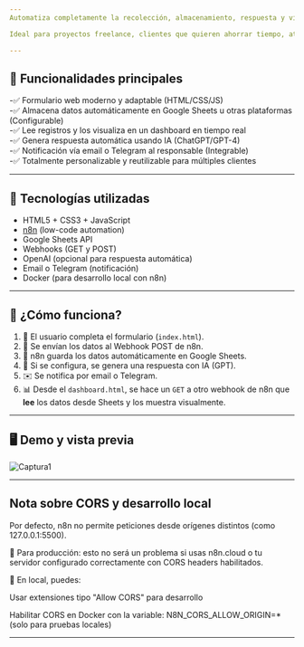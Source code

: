 ```yaml
---
Automatiza completamente la recolección, almacenamiento, respuesta y visualización de datos desde formularios web utilizando [n8n](https://n8n.io/), Google Sheets y OpenAI.

Ideal para proyectos freelance, clientes que quieren ahorrar tiempo, atención al cliente inteligente, y negocios que buscan una solución económica pero poderosa sin pagar plataformas externas.

---
```


## 🌟 Funcionalidades principales

-✅ Formulario web moderno y adaptable (HTML/CSS/JS)  
-✅ Almacena datos automáticamente en Google Sheets u otras plataformas (Configurable)  
-✅ Lee registros y los visualiza en un dashboard en tiempo real  
-✅ Genera respuesta automática usando IA (ChatGPT/GPT-4)  
-✅ Notificación vía email o Telegram al responsable (Integrable)  
-✅ Totalmente personalizable y reutilizable para múltiples clientes

---

## 🧩 Tecnologías utilizadas

- HTML5 + CSS3 + JavaScript
- [n8n](https://n8n.io/) (low-code automation)
- Google Sheets API
- Webhooks (GET y POST)
- OpenAI (opcional para respuesta automática)
- Email o Telegram (notificación)
- Docker (para desarrollo local con n8n)

---

## 📌 ¿Cómo funciona?

1. 🧾 El usuario completa el formulario (`index.html`).
2. 🔗 Se envían los datos al Webhook POST de n8n.
3. 📄 n8n guarda los datos automáticamente en Google Sheets.
4. 🧠 Si se configura, se genera una respuesta con IA (GPT).
5. ✉️ Se notifica por email o Telegram.
6. 📊 Desde el `dashboard.html`, se hace un `GET` a otro webhook de n8n que **lee** los datos desde Sheets y los muestra visualmente.

---

## 🖥️ Demo y vista previa

![Captura1](https://github.com/user-attachments/assets/6784055a-2480-4a0b-83ce-e7fe5abc55b7)

---
Nota sobre CORS y desarrollo local
---
Por defecto, n8n no permite peticiones desde orígenes distintos (como 127.0.0.1:5500).

🔐 Para producción: esto no será un problema si usas n8n.cloud o tu servidor configurado correctamente con CORS headers habilitados.

🔧 En local, puedes:

Usar extensiones tipo "Allow CORS" para desarrollo

Habilitar CORS en Docker con la variable:
N8N_CORS_ALLOW_ORIGIN=* (solo para pruebas locales)

---
